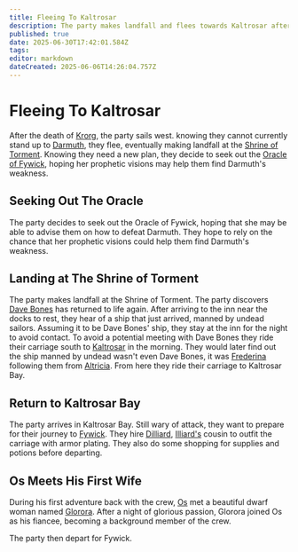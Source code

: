 ```yaml
---
title: Fleeing To Kaltrosar
description: The party makes landfall and flees towards Kaltrosar after the death of Krorg
published: true
date: 2025-06-30T17:42:01.584Z
tags: 
editor: markdown
dateCreated: 2025-06-06T14:26:04.757Z
---
```


# Fleeing To Kaltrosar
After the death of [Krorg](/characters/krorg), the party sails west. knowing they cannot currently stand up to [Darmuth](/characters/Darmuth), they flee, eventually making landfall at the [Shrine of Torment](/locations/Mardun/shrine-of-torment). Knowing they need a new plan, they decide to seek out the [Oracle of Fywick](/characters/oracle-of-fywick), hoping her prophetic visions may help them find Darmuth's weakness.


## Seeking Out The Oracle
The party decides to seek out the Oracle of Fywick, hoping that she may be able to advise them on how to defeat Darmuth. They hope to rely on the chance that her prophetic visions could help them find Darmuth's weakness.


## Landing at The Shrine of Torment 
The party makes landfall at the Shrine of Torment. The party discovers [Dave Bones](/characters/Dave-Bones) has returned to life again. After arriving to the inn near the docks to rest, they hear of a ship that just arrived, manned by undead sailors. Assuming it to be Dave Bones' ship, they stay at the inn for the night to avoid contact. To avoid a potential meeting with Dave Bones they ride their carriage south to [Kaltrosar](/locations/Mardun/Kaltrosar) in the morning. They would later find out the ship manned by undead wasn't even Dave Bones, it was [Frederina](/characters/Frederina) following them from [Altricia](/locations/Mardun/Allford).
From here they ride their carriage to Kaltrosar Bay.

## Return to Kaltrosar Bay
The party arrives in Kaltrosar Bay. Still wary of attack, they want to prepare for their journey to [Fywick](/locations/Mardun/Fywick). They hire [Dilliard](/characters/dilliard), [Illiard's](/characters/illiard) cousin to outfit the carriage with armor plating. They also do some shopping for supplies and potions before departing.

## Os Meets His First Wife
During his first adventure back with the crew, [Os](/characters/os) met a beautiful dwarf woman named [Glorora](/characters/glorora). After a night of glorious passion, Glorora joined Os as his fiancee, becoming a background member of the crew.

The party then depart for Fywick.
